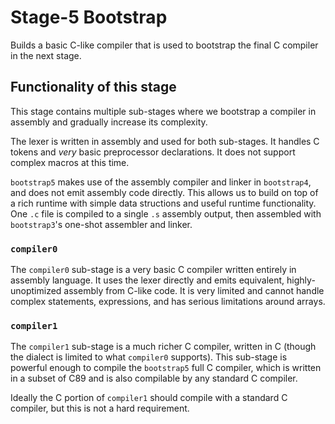 # Stage-5 Bootstrap

Builds a basic C-like compiler that is used to bootstrap the final C compiler in the next stage.

## Functionality of this stage

This stage contains multiple sub-stages where we bootstrap a compiler in assembly and gradually increase its complexity.

The lexer is written in assembly and used for both sub-stages. It handles C tokens and _very_ basic preprocessor declarations. It does
not support complex macros at this time.

`bootstrap5` makes use of the assembly compiler and linker in `bootstrap4`, and does not emit assembly code directly. This allows us
to build on top of a rich runtime with simple data structions and useful runtime functionality. One `.c` file is compiled to a single `.s`
assembly output, then assembled with `bootstrap3`'s one-shot assembler and linker.

### `compiler0`

The `compiler0` sub-stage is a very basic C compiler written entirely in assembly language. It uses the lexer directly and emits
equivalent, highly-unoptimized assembly from C-like code. It is very limited and cannot handle complex statements, expressions, and
has serious limitations around arrays.

### `compiler1`

The `compiler1` sub-stage is a much richer C compiler, written in C (though the dialect is limited to what `compiler0` supports). This
sub-stage is powerful enough to compile the `bootstrap5` full C compiler, which is written in a subset of C89 and is also compilable
by any standard C compiler.

Ideally the C portion of `compiler1` should compile with a standard C compiler, but this is not a hard requirement. 
